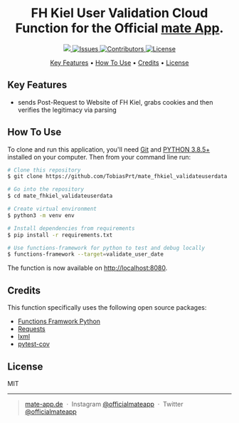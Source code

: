 <h1 align="center">
  FH Kiel User Validation Cloud Function for the Official <a href="https://mate-app.de">mate App</a>.
</h1>

<p align="center">
  <a href="https://codecov.io/gh/TobiasPrt/mate_validateuserdata">
    <img src="https://codecov.io/gh/TobiasPrt/mate_validateuserdata/branch/master/graph/badge.svg" />
  </a>
  <a href="https://github.com/TobiasPrt/mate_validateuserdata_/issues/">
    <img src="https://img.shields.io/github/issues/TobiasPrt/mate_validateuserdata"
         alt="Issues">
  </a>
  <a href="https://github.com/TobiasPrt/mate_validateuserdata_/graphs/contributors">
    <img src="https://img.shields.io/github/contributors/TobiasPrt/mate_validateuserdata"
         alt="Contributors">
  </a>
  <a href="https://github.com/TobiasPrt/mate_validateuserdata_/LICENSE.md">
    <img src="https://img.shields.io/badge/License-MIT-blue.svg"
         alt="License">
  </a>
  
  
</p>

<p align="center">
  <a href="#key-features">Key Features</a> •
  <a href="#how-to-use">How To Use</a> •
  <a href="#credits">Credits</a> •
  <a href="#license">License</a>
</p>


## Key Features

* sends Post-Request to Website of FH Kiel, grabs cookies and then verifies the legitimacy via parsing

## How To Use
To clone and run this application, you'll need [Git](https://git-scm.com) and [PYTHON 3.8.5+](https://www.python.org) installed on your computer. Then from your command line run:

```bash
# Clone this repository
$ git clone https://github.com/TobiasPrt/mate_fhkiel_validateuserdata

# Go into the repository
$ cd mate_fhkiel_validateuserdata

# Create virtual environment
$ python3 -m venv env

# Install dependencies from requirements
$ pip install -r requirements.txt

# Use functions-framework for python to test and debug locally
$ functions-framework --target=validate_user_date
```

The function is now available on [http://localhost:8080](http://localhost:8080).

## Credits

This function specifically uses the following open source packages:

- [Functions Framwork Python](https://github.com/GoogleCloudPlatform/functions-framework-python)
- [Requests](https://github.com/psf/requests)
- [lxml](https://github.com/lxml/lxml)
- [pytest-cov](https://github.com/pytest-dev/pytest-cov)

## License

MIT

---

> [mate-app.de](https://mate-app.de) &nbsp;&middot;&nbsp;
> Instagram [@officialmateapp](https://www.instagram.com/officialmateapp/) &nbsp;&middot;&nbsp;
> Twitter [@officialmateapp](https://twitter.com/officialmateapp)
